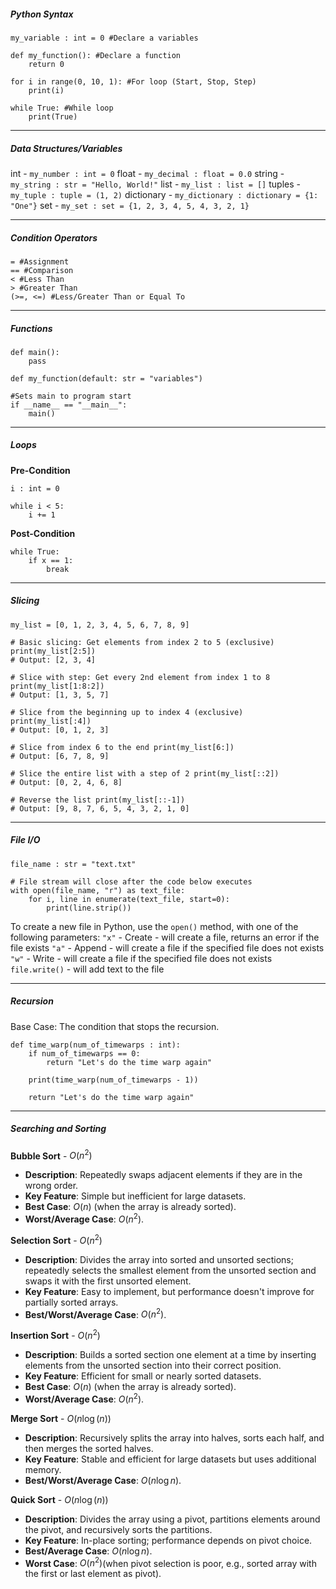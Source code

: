 ##### Python Syntax

```
my_variable : int = 0 #Declare a variables

def my_function(): #Declare a function
	return 0

for i in range(0, 10, 1): #For loop (Start, Stop, Step)
	print(i)

while True: #While loop
	print(True)
```


---
##### Data Structures/Variables
int - `my_number : int = 0` 
float - `my_decimal : float = 0.0`
string - `my_string : str = "Hello, World!"`
list - `my_list : list = []`
tuples - `my_tuple : tuple = (1, 2)`
dictionary - `my_dictionary : dictionary = {1: "One"}`
set - `my_set : set = {1, 2, 3, 4, 5, 4, 3, 2, 1}`


---
##### Condition Operators

```
= #Assignment
== #Comparison
< #Less Than
> #Greater Than
(>=, <=) #Less/Greater Than or Equal To
```


---
##### Functions
```
def main():
	pass

def my_function(default: str = "variables")

#Sets main to program start
if __name__ == "__main__":
	main()
```


---
##### Loops

**Pre-Condition**
```
i : int = 0

while i < 5:
	i += 1
```

**Post-Condition**
```
while True:
	if x == 1:
		break
```


---
##### Slicing
```
my_list = [0, 1, 2, 3, 4, 5, 6, 7, 8, 9]

# Basic slicing: Get elements from index 2 to 5 (exclusive) print(my_list[2:5]) 
# Output: [2, 3, 4] 

# Slice with step: Get every 2nd element from index 1 to 8 print(my_list[1:8:2]) 
# Output: [1, 3, 5, 7] 

# Slice from the beginning up to index 4 (exclusive) print(my_list[:4]) 
# Output: [0, 1, 2, 3] 

# Slice from index 6 to the end print(my_list[6:]) 
# Output: [6, 7, 8, 9] 

# Slice the entire list with a step of 2 print(my_list[::2]) 
# Output: [0, 2, 4, 6, 8] 

# Reverse the list print(my_list[::-1]) 
# Output: [9, 8, 7, 6, 5, 4, 3, 2, 1, 0]
```


---
##### File I/O

```
file_name : str = "text.txt"

# File stream will close after the code below executes
with open(file_name, "r") as text_file:
	for i, line in enumerate(text_file, start=0):
		print(line.strip())
```

To create a new file in Python, use the `open()` method, with one of the following parameters:
	`"x"` - Create - will create a file, returns an error if the file exists
	`"a"` - Append - will create a file if the specified file does not exists
	`"w"` - Write - will create a file if the specified file does not exists
	`file.write()` - will add text to the file

---

##### Recursion

Base Case: The condition that stops the recursion.

```
def time_warp(num_of_timewarps : int):
	if num_of_timewarps == 0:
		return "Let's do the time warp again"
		
	print(time_warp(num_of_timewarps - 1))
	
	return "Let's do the time warp again"
```

---

##### Searching and Sorting

**Bubble Sort** - $O(n^2)$
- **Description**: Repeatedly swaps adjacent elements if they are in the wrong order.
- **Key Feature**: Simple but inefficient for large datasets.
- **Best Case**: $O(n)$ (when the array is already sorted).
- **Worst/Average Case**: $O(n^2)$.

**Selection Sort** - $O(n^2)$
- **Description**: Divides the array into sorted and unsorted sections; repeatedly selects the smallest element from the unsorted section and swaps it with the first unsorted element.
- **Key Feature**: Easy to implement, but performance doesn't improve for partially sorted arrays.
- **Best/Worst/Average Case**: $O(n^2)$.

**Insertion Sort** - $O(n^2)$
- **Description**: Builds a sorted section one element at a time by inserting elements from the unsorted section into their correct position.
- **Key Feature**: Efficient for small or nearly sorted datasets.
- **Best Case**: $O(n)$ (when the array is already sorted).
- **Worst/Average Case**: $O(n^2)$.

**Merge Sort** - $O(n \log(n))$
- **Description**: Recursively splits the array into halves, sorts each half, and then merges the sorted halves.
- **Key Feature**: Stable and efficient for large datasets but uses additional memory.
- **Best/Worst/Average Case**: $O(n\log⁡n)$.

**Quick Sort** - $O(n \log(n))$
- **Description**: Divides the array using a pivot, partitions elements around the pivot, and recursively sorts the partitions.
- **Key Feature**: In-place sorting; performance depends on pivot choice.
- **Best/Average Case**: $O(n\log⁡n)$.
- **Worst Case**: $O(n^2)$(when pivot selection is poor, e.g., sorted array with the first or last element as pivot).
